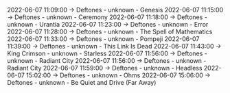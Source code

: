 2022-06-07 11:09:00 -> Deftones - unknown - Genesis
2022-06-07 11:15:00 -> Deftones - unknown - Ceremony
2022-06-07 11:18:00 -> Deftones - unknown - Urantia
2022-06-07 11:23:00 -> Deftones - unknown - Error
2022-06-07 11:28:00 -> Deftones - unknown - The Spell of Mathematics
2022-06-07 11:33:00 -> Deftones - unknown - Pompeji
2022-06-07 11:39:00 -> Deftones - unknown - This Link Is Dead
2022-06-07 11:43:00 -> King Crimson - unknown - Starless
2022-06-07 11:56:00 -> Deftones - unknown - Radiant City
2022-06-07 11:56:00 -> Deftones - unknown - Radiant City
2022-06-07 11:59:00 -> Deftones - unknown - Headless
2022-06-07 15:02:00 -> Deftones - unknown - Ohms
2022-06-07 15:06:00 -> Deftones - unknown - Be Quiet and Drive (Far Away)
